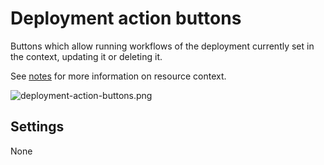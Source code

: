 # Deployment action buttons
Buttons which allow running workflows of the deployment currently set in the context, updating it or deleting it.

See [notes](/working_with/console/widgets/index.html) for more information on resource context.

![deployment-action-buttons.png]( /images/ui/widgets/deployment-action-buttons.png )


## Settings

None

